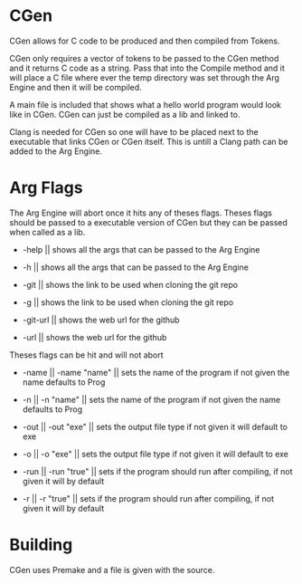 # CGen
CGen allows for C code to be produced and then compiled from Tokens.

CGen only requires a vector of tokens to be passed to the CGen method and it returns C code as a string. Pass that into the Compile method and it will place a C file where ever the temp directory was set through the Arg Engine and then it will be compiled.

A main file is included that shows what a hello world program would look like in CGen. CGen can just be compiled as a lib and linked to.

Clang is needed for CGen so one will have to be placed next to the executable that links CGen or CGen itself. This is untill a Clang path can be added to the Arg Engine.

# Arg Flags

The Arg Engine will abort once it hits any of theses flags. Theses flags should be passed to a executable version of CGen but they can be passed when called as a lib.

- -help || shows all the args that can be passed to the Arg Engine
- -h || shows all the args that can be passed to the Arg Engine

- -git || shows the link to be used when cloning the git repo
- -g || shows the link to be used when cloning the git repo

- -git-url || shows the web url for the github
- -url || shows the web url for the github

Theses flags can be hit and will not abort

- -name || -name "name" || sets the name of the program if not given the name defaults to Prog
- -n || -n "name" || sets the name of the program if not given the name defaults to Prog

- -out || -out "exe" || sets the output file type if not given it will default to exe
- -o || -o "exe" || sets the output file type if not given it will default to exe

- -run || -run "true" || sets if the program should run after compiling, if not given it will by default
- -r || -r "true" || sets if the program should run after compiling, if not given it will by default

# Building
CGen uses Premake and a file is given with the source.